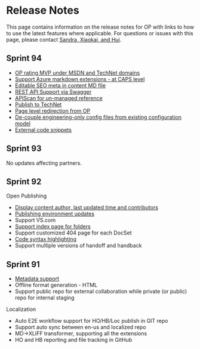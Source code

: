 # Release Notes
This page contains information on the release notes for OP with links to how to use the latest features where applicable. For questions or issues with this page, please contact [Sandra, Xiaokai, and Hui](mailto:saldana?cc=hxiao;huxie). 

## Sprint 94

* [OP rating MVP under MSDN and TechNet domains](partnerdocs/publishedpages.md)
* [Support Azure markdown extensions - at CAPS level](partnerdocs/GFM.md)
* [Editable SEO meta in content MD file](partnerdocs/metadata.md)
* [REST API Support via Swagger](partnerdocs/REST_API_Support.md)
* [APIScan for un-managed reference](partnerdocs/APIScan.md)
* [Publish to TechNet](partnerdocs/publishedpages.md) 
* [Page level redirection from OP](partnerdocs/OPredirection.md) 
* [De-couple engineering-only config files from existing configuration model](partnerdocs/local-build-and-preview.md)
* [External code snippets](partnerdocs/codesnippets.md)

## Sprint 93
No updates affecting partners.

## Sprint 92
Open Publishing	

* [Display content author, last updated time and contributors](partnerdocs/publishedpages.md)
* [Publishing environment updates](partnerdocs/publish.md)
* Support VS.com
* [Support index page for folders](partnerdocs/URL-management.md)
* Support customized 404 page for each DocSet
* [Code syntax highlighting](partnerdocs/codesnippets.md)
* Support multiple versions of handoff and handback

## Sprint 91
* [Metadata support](partnerdocs/metadata.md)
* Offline format generation - HTML
* Support public repo for external collaboration while private (or public) repo for internal staging

Localization
* Auto E2E workflow support for HO/HB/Loc publish in GIT repo
* Support auto sync between en-us and localized repo
* MD->XLIFF transformer, supporting all the extensions
* HO and HB reporting and file tracking in GitHub
